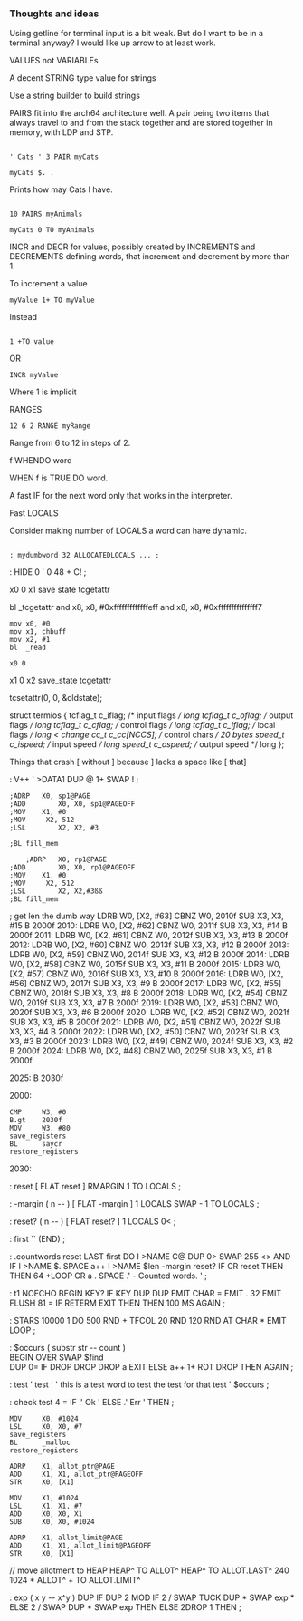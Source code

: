 
### Thoughts and ideas 

Using getline for terminal input is a bit weak.
But do I want to be in a terminal anyway?
I would like up arrow to at least work.



VALUES not VARIABLEs

A decent STRING type value for strings

Use a string builder to build strings


PAIRS fit into the arch64 architecture well.
A pair being two items that always travel to and from the stack together and are
stored together in memory, with LDP and STP.


```FORTH

' Cats ' 3 PAIR myCats

myCats $. . 

```

Prints how may Cats I have.

```FORTH

10 PAIRS myAnimals

myCats 0 TO myAnimals

```




INCR and DECR for values, possibly created by INCREMENTS and DECREMENTS defining words, that increment and decrement by more than 1.

To increment a value 

```FORTH
myValue 1+ TO myValue
```

Instead 

```FORTH

1 +TO value 

```

OR 

```FORTH
INCR myValue
```

Where 1 is implicit


RANGES 

```FORTH
12 6 2 RANGE myRange
```
Range from 6 to 12 in steps of 2.


f WHENDO word 

WHEN f is TRUE DO word.

A fast IF for the next word only that works in the interpreter.


Fast LOCALS

Consider making number of LOCALS a word can have dynamic.

```FORTH

: mydumbword 32 ALLOCATEDLOCALS ... ;

```

: HIDE 0 ` 0 48 + C! ;

x0 0
x1 save state
tcgetattr 

bl	_tcgetattr
and	x8, x8, #0xfffffffffffffeff
and	x8, x8, #0xfffffffffffffff7

    mov x0, #0
    mov x1, chbuff
	mov	x2, #1
	bl	_read

    x0 0
x1 0
x2 save_state
tcgetattr 

tcsetattr(0, 0, &oldstate);


struct termios {
	tcflag_t        c_iflag;        /* input flags */  long
	tcflag_t        c_oflag;        /* output flags */ long
	tcflag_t        c_cflag;        /* control flags */ long
	tcflag_t        c_lflag;        /* local flags */ long < change 
	cc_t            c_cc[NCCS];     /* control chars */ 20 bytes
	speed_t         c_ispeed;       /* input speed */  long
	speed_t         c_ospeed;       /* output speed */ long
};


Things that crash 
[ without ] because ] lacks a space like [ that]


: V++ ` >DATA1 DUP @ 1+ SWAP ! ;

	;ADRP	X0, sp1@PAGE		
	;ADD		X0, X0, sp1@PAGEOFF
	;MOV 	X1, #0
	;MOV     X2, 512
	;LSL		X2, X2, #3

	;BL fill_mem

		;ADRP	X0, rp1@PAGE		
	;ADD		X0, X0, rp1@PAGEOFF
	;MOV 	X1, #0
	;MOV     X2, 512
	;LSL		X2, X2,#3ßß
	;BL fill_mem



; get len the dumb way
	LDRB 	W0,  [X2, #63]
	CBNZ	W0,  2010f
	SUB 	X3,  X3, #15
	B 		2000f
2010:
	LDRB 	W0,  [X2, #62]
	CBNZ	W0,  2011f
	SUB 	X3,  X3, #14
	B 		2000f
2011:
	LDRB 	W0,  [X2, #61]
	CBNZ	W0,  2012f
	SUB 	X3,  X3, #13
	B 		2000f
2012:
	LDRB 	W0,  [X2, #60]
	CBNZ	W0,  2013f
	SUB 	X3,  X3, #12
	B 		2000f
2013:
	LDRB 	W0,  [X2, #59]
	CBNZ	W0,  2014f
	SUB 	X3,  X3, #12
	B 		2000f
2014:
	LDRB 	W0,  [X2, #58]
	CBNZ	W0,  2015f
	SUB 	X3,  X3, #11
	B 		2000f
2015:
	LDRB 	W0,  [X2, #57]
	CBNZ	W0,  2016f
	SUB 	X3,  X3, #10
	B 		2000f
2016:
	LDRB 	W0,  [X2, #56]
	CBNZ	W0,  2017f
	SUB 	X3,  X3, #9
	B 		2000f
2017:
	LDRB 	W0,  [X2, #55]
	CBNZ	W0,  2018f
	SUB 	X3,  X3, #8
	B 		2000f
2018:
	LDRB 	W0,  [X2, #54]
	CBNZ	W0,  2019f
	SUB 	X3,  X3, #7
	B 		2000f
2019:
	LDRB 	W0,  [X2, #53]
	CBNZ	W0,  2020f
	SUB 	X3,  X3, #6
	B 		2000f
2020:
	LDRB 	W0,  [X2, #52]
	CBNZ	W0,  2021f
	SUB 	X3,  X3, #5
	B 		2000f
2021:
	LDRB 	W0,  [X2, #51]
	CBNZ	W0,  2022f
	SUB 	X3,  X3, #4
	B 		2000f
2022:
	LDRB 	W0,  [X2, #50]
	CBNZ	W0,  2023f
	SUB 	X3,  X3, #3
	B 		2000f
2023:
	LDRB 	W0,  [X2, #49]
	CBNZ	W0,  2024f
	SUB 	X3,  X3, #2
	B 		2000f
2024:
	LDRB 	W0,  [X2, #48]
	CBNZ	W0,  2025f
	SUB 	X3,  X3, #1
  	B 		2000f 

2025:
	B 		2030f

2000:

	CMP 	W3, #0
	B.gt	2030f
	MOV 	W3, #80
	save_registers
	BL		saycr
	restore_registers
 

2030:

  : reset [ FLAT reset ]
	RMARGIN 1 TO LOCALS ;
  
  : -margin ( n -- ) [ FLAT -margin ]
	1 LOCALS SWAP - 1 TO LOCALS ;

 : reset? ( n -- ) [ FLAT reset? ]
	1 LOCALS 0< ;

 : first `` (END) ;
	

  : .countwords
	reset 
	LAST first DO 
		I >NAME C@ DUP 0> SWAP 255 <> AND IF
		 	I >NAME $. SPACE a++
			I >NAME $len -margin
			reset? IF CR reset THEN   
		 THEN 
	64 +LOOP 
	CR a . SPACE .' - Counted words. '
	;


	
: t1 NOECHO 
     BEGIN 
	 	KEY? IF
		  KEY DUP DUP EMIT CHAR = EMIT . 32 EMIT FLUSH 
		  81 = IF RETERM EXIT THEN
		THEN 
		100 MS 
	AGAIN
 ;

: STARS
  10000 1 DO 
  	500 RND + TFCOL 
  	20 RND 120 RND AT CHAR * EMIT
  LOOP ;


: $occurs ( substr str -- count )  
	 BEGIN
		OVER SWAP $find  
		DUP 0= IF 
			 DROP DROP DROP a EXIT
		ELSE
			a++
			1+ ROT DROP 
		 THEN
	AGAIN 
  ;

: test 
  ' test '
  ' this is a test word to test the test for that test '
  $occurs  ;

: check test 4 = IF .' Ok ' ELSE .' Err ' THEN ;

 

	MOV		X0, #1024
	LSL		X0, X0, #7
	save_registers
	BL		_malloc
	restore_registers
	
	ADRP	X1, allot_ptr@PAGE	
	ADD		X1, X1, allot_ptr@PAGEOFF
	STR		X0, [X1]

	MOV		X1, #1024
	LSL		X1, X1, #7
	ADD		X0, X0, X1
	SUB 	X0, X0, #1024

	ADRP	X1, allot_limit@PAGE	
	ADD		X1, X1, allot_limit@PAGEOFF
	STR		X0, [X1]


// move allotment to HEAP 
HEAP^ TO ALLOT^
HEAP^ TO ALLOT.LAST^ 
240 1024 *  ALLOT^ + TO ALLOT.LIMIT^

: exp ( x y -- x^y )
  DUP
  IF DUP 2 MOD
    IF 2 / SWAP TUCK DUP * SWAP exp *
    ELSE 2 / SWAP DUP * SWAP exp
    THEN
  ELSE 
  	2DROP 1
  THEN ;